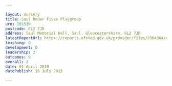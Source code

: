 ```yaml
---

layout: nursery
title: Saul Under Fives Playgroup
urn: 101510
postcode: GL2 7JD
address: Saul Memorial Hall, Saul, Gloucestershire, GL2 7JD
latestReportUrl: https://reports.ofsted.gov.uk/provider/files/2504364/urn/101510.pdf
teaching: 0
development: 0
leadership: 2
outcomes: 0
overall: 2
date: 01 April 2018 
datePublish: 16 July 2015

---
```

